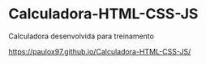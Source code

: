 # Calculadora-HTML-CSS-JS
Calculadora desenvolvida para treinamento

https://paulox97.github.io/Calculadora-HTML-CSS-JS/
